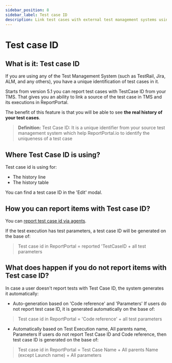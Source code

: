 ```yaml
---
sidebar_position: 8
sidebar_label: Test case ID
description: Link test cases with external test management systems using unique test case IDs. Track and manage test execution reporting across platforms.
---
```


# Test case ID 

## What is it: Test case ID

If you are using any of the Test Management System (such as TestRail, Jira, ALM, and any others), you have a unique identification of test cases in it.

Starts from version 5.1 you can report test cases with TestCase ID from your TMS. That gives you an ability to link a source of the test case in TMS and its executions in ReportPortal. 

The benefit of this feature is that you will be able to see **the real history of your test cases**. 

>**Definition:** Test Case ID:
It is a unique identifier from your source test management system which help ReportPortal.io to identify the uniqueness of a test case

## Where Test Case ID is using?

Test case id is using for:
- The history line 
- The history table 

You can find a test case ID in the 'Edit' modal.

## How you can report items with Test case ID?

You can [report test case id via agents](https://github.com/reportportal/client-java/wiki/Test-case-ID). 

If the test execution has test parameters, a test case ID will be generated on the base of:

> Test case id in ReportPortal = reported 'TestCaseID + all test parameters

## What does happen if you do not report items with Test case ID?

In case a user doesn't report tests with Test Case ID, the system generates it automatically:

* Auto-generation based on 'Code reference' and 'Parameters'
If users do not report test case ID, it is generated automatically on the base of:

> Test case id in ReportPortal = 'Code reference' + all test parameters

* Automatically based on Test Execution name, All parents name, Parameters
If users do not report Test Case ID and Code reference, then test case ID is generated on the base of:

> Test case id in ReportPortal = Test Case Name + All parents Name (except Launch name) + All parameters
